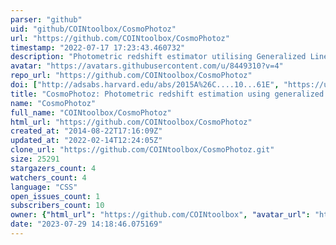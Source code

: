 ```yaml
---
parser: "github"
uid: "github/COINtoolbox/CosmoPhotoz"
url: "https://github.com/COINtoolbox/CosmoPhotoz"
timestamp: "2022-07-17 17:23:43.460732"
description: "Photometric redshift estimator utilising Generalized Linear Models."
avatar: "https://avatars.githubusercontent.com/u/8449310?v=4"
repo_url: "https://github.com/COINtoolbox/CosmoPhotoz"
doi: ["http://adsabs.harvard.edu/abs/2015A%26C....10...61E", "https://ui.adsabs.harvard.edu/abs/2014ascl.soft08018D/abstract"]
title: "CosmoPhotoz: Photometric redshift estimation using generalized linear models"
name: "CosmoPhotoz"
full_name: "COINtoolbox/CosmoPhotoz"
html_url: "https://github.com/COINtoolbox/CosmoPhotoz"
created_at: "2014-08-22T17:16:09Z"
updated_at: "2022-02-14T12:24:05Z"
clone_url: "https://github.com/COINtoolbox/CosmoPhotoz.git"
size: 25291
stargazers_count: 4
watchers_count: 4
language: "CSS"
open_issues_count: 1
subscribers_count: 10
owner: {"html_url": "https://github.com/COINtoolbox", "avatar_url": "https://avatars.githubusercontent.com/u/8449310?v=4", "login": "COINtoolbox", "type": "Organization"}
date: "2023-07-29 14:18:46.075169"
---
```


